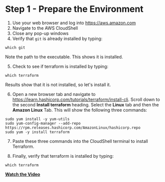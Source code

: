 # Step 1 - Prepare the Environment

1. Use your web browser and log into https://aws.amazon.com
2. Navigate to the AWS CloudShell
3. Close any pop-up windows
4. Verify that `git` is already installed by typing:

```
which git
```

Note the path to the executable. This shows it is installed.

5. Check to see if terraform is installed by typing:

```
which terraform
```

Results show that it is not installed, so let's install it.

6. Open a new browser tab and navigate to
https://learn.hashicorp.com/tutorials/terraform/install-cli. Scroll down to
the second **Install terraform** heading. Select the **Linux** tab and then the
**Amazon Linux** Tab. This will show the following three commands:

```
sudo yum install -y yum-utils
sudo yum-config-manager --add-repo https://rpm.releases.hashicorp.com/AmazonLinux/hashicorp.repo
sudo yum -y install terraform

```

7. Paste these three commands into the CloudShell terminal to install Terraform.

8. Finally, verify that terraform is installed by typing:

```
which terraform
```

**[Watch the Video](https://youtu.be/INC9MbsmYAM)**
